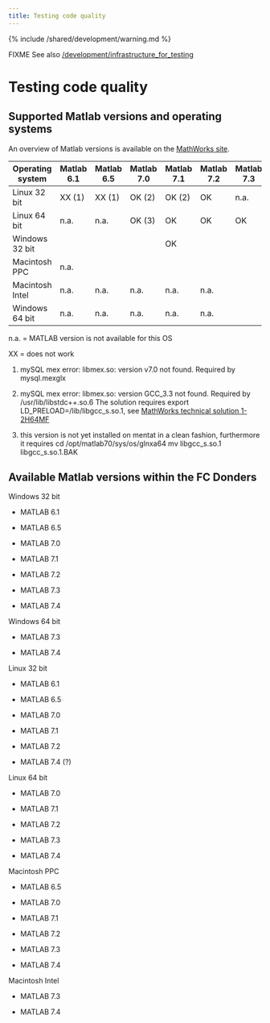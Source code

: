 ```yaml
---
title: Testing code quality
---
```


{% include /shared/development/warning.md %}

FIXME See also [/development/infrastructure_for_testing](/development/project/infrastructure_for_testing)

# Testing code quality

## Supported Matlab versions and operating systems

An overview of Matlab versions is available on the [MathWorks site](http://www.mathworks.com/support/sysreq/previous_releases.html).

| Operating system | Matlab 6.1 | Matlab 6.5 | Matlab 7.0 | Matlab 7.1 | Matlab 7.2 | Matlab 7.3 | Matlab 7.4 |
| ---------------- | ---------- | ---------- | ---------- | ---------- | ---------- | ---------- | ---------- |
| Linux 32 bit     | XX (1)     | XX (1)     | OK (2)     | OK (2)     | OK         | n.a.       |            |
| Linux 64 bit     | n.a.       | n.a.       | OK (3)     | OK         | OK         | OK         |            |
| Windows 32 bit   |            |            |            | OK         |            |            |            |
| Macintosh PPC    | n.a.       |            |            |            |            |            |            |
| Macintosh Intel  | n.a.       | n.a.       | n.a.       | n.a.       | n.a.       |            |            |
| Windows 64 bit   | n.a.       | n.a.       | n.a.       | n.a.       | n.a.       |            |            |

n.a. = MATLAB version is not available for this OS

XX = does not work

1. mySQL mex error: libmex.so: version v7.0 not found. Required by mysql.mexglx

2. mySQL mex error: libmex.so: version GCC_3.3 not found. Required by /usr/lib/libstdc++.so.6
   The solution requires export LD_PRELOAD=/lib/libgcc_s.so.1, see [MathWorks technical solution 1-2H64MF](http://www.mathworks.com/support/solutions/data/1-2H64MF.html?product=CO&solution=1-2H64MF)

3. this version is not yet installed on mentat in a clean fashion, furthermore it requires
   cd /opt/matlab70/sys/os/glnxa64
   mv libgcc_s.so.1 libgcc_s.so.1.BAK

## Available Matlab versions within the FC Donders

Windows 32 bit

- MATLAB 6.1

- MATLAB 6.5

- MATLAB 7.0

- MATLAB 7.1

- MATLAB 7.2

- MATLAB 7.3

- MATLAB 7.4

Windows 64 bit

- MATLAB 7.3

- MATLAB 7.4

Linux 32 bit

- MATLAB 6.1

- MATLAB 6.5

- MATLAB 7.0

- MATLAB 7.1

- MATLAB 7.2

- MATLAB 7.4 (?)

Linux 64 bit

- MATLAB 7.0

- MATLAB 7.1

- MATLAB 7.2

- MATLAB 7.3

- MATLAB 7.4

Macintosh PPC

- MATLAB 6.5

- MATLAB 7.0

- MATLAB 7.1

- MATLAB 7.2

- MATLAB 7.3

- MATLAB 7.4

Macintosh Intel

- MATLAB 7.3

- MATLAB 7.4
